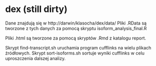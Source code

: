 # dex (still dirty)

Dane znajdują się w http://darwin/klasocha/dex/data/
Pliki .RData są tworzone z tych danych za pomocą skryptu isoform_analysis_final.R

Pliki .html są tworzone za pomocą skryptów .Rmd z katalogu report.

Skrypt find-transcript.sh uruchamia program cufflinks na wielu plikach źródłowych.
Skrypt sort-isoforms.sh sortuje wyniki cufflinks w celu uproszczenia dalszej analizy.


